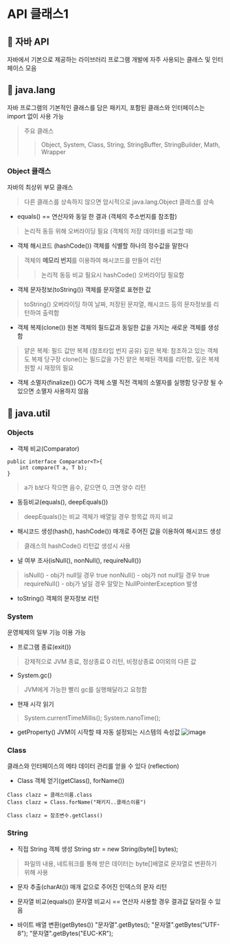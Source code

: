 API 클래스1
==========================
## :wrench: 자바 API
자바에서 기본으로 제공하는 라이브러리
프로그램 개발에 자주 사용되는 클래스 및 인터페이스 모음

## :wrench: java.lang
자바 프로그램의 기본적인 클래스를 담은 패키지, 포함된 클래스와 인터페이스는 import 없이 사용 가능
> 주요 클래스
>> Object, System, Class, String, StringBuffer, StringBuilder, Math, Wrapper

### Object 클래스 
자바의 최상위 부모 클래스
> 다른 클래스를 상속하지 않으면 암시적으로 java.lang.Object 클래스를 상속

*  equals()
== 연산자와 동일 한 결과 (객체의 주소번지를 참조함)
> 논리적 동등 위해 오버라이딩 필요 (객체의 저장 데이터를 비교할 때)

* 객체 해시코드 (hashCode())
객체를 식별할 하나의 정수값을 말한다
> 객체의 **메모리 번지**를 이용하여 해시코드를 만들어 리턴
>> 논리적 동등 비교 필요시 hashCode() 오버라이딩 필요함

* 객체 문자정보(toString())
객체를 문자열로 표현한 값
> toString() 오버라이딩 하여 날짜, 저장된 문자열, 해시코드 등의 문자정보를 리턴하여 출력함

* 객체 복제(clone())
원본 객체의 필드값과 동일한 값을 가지는 새로운 객체를 생성함
> 얕은 복제: 필드 값만 복제 (참조타입 번지 공유)
> 깊은 복제: 참조하고 있는 객체도 복제
당구장 clone()는 필드값을 가진 얕은 복제된 객체를 리턴함, 깊은 복제 원할 시 재정의 필요

* 객체 소멸자(finalize())
GC가 객체 소멸 직전 객체의 소멸자를 실행함
당구장 될 수 있으면 소멸자 사용하지 않음

## :wrench: java.util
### Objects 
* 객체 비교(Comparator<T>)
```
public interface Comparator<T>{
	int compare(T a, T b);
}
```
> a가 b보다 작으면 음수, 같으면 0, 크면 양수 리턴

* 동등비교(equals(), deepEquals())
> deepEquals()는 비교 객체가 배열일 경우 항목값 까지 비교

* 해시코드 생성(hash(), hashCode())
매개로 주어진 값을 이용하여 해시코드 생성
> 클래스의 hashCode() 리턴값 생성시 사용

* 널 여부 조사(isNull(), nonNull(), requireNull())
> isNull() - obj가 null일 경우 true
> nonNull() - obj가 not null일 경우 true
> requireNull() - obj가 널일 경우 알맞는 NullPointerException 발생

* toString()
객체의 문자정보 리턴

### System
운영체제의 일부 기능 이용 가능

* 프로그램 종료(exit())
> 강제적으로 JVM 종료, 정상종료 0 리턴, 비정상종료 0이외의 다른 값

* System.gc()
> JVM에게 가능한 빨리 gc를 실행해달라고 요청함

* 현재 시각 읽기
> System.currentTimeMillis();
> System.nanoTime();

* getProperty()
JVM이 시작할 때 자동 설정되는 시스템의 속성값
![image](https://user-images.githubusercontent.com/96763658/175900727-62112a3a-4fc7-4904-b0f4-a57ea8a6bba5.png)  

### Class
클래스와 인터페이스의 메타 데이터 관리를 얻을 수 있다 (reflection)

* Class 객체 얻기(getClass(), forName())
```
Class clazz = 클래스이름.class
Class clazz = Class.forName("패키지..클래스이름")
```

```
Class clazz = 참조변수.getClass()
```

### String
* 직접 String 객체 생성
String str = new String(byte[] bytes);
> 파일의 내용, 네트워크를 통해 받은 데이터는 byte[]배열로 문자열로 변환하기 위해 사용

* 문자 추출(charAt())
매개 값으로 주어진 인덱스의 문자 리턴

* 문자열 비교(equals())
문자열 비교시 == 연산자 사용할 경우 결과값 달라질 수 있음

* 바이트 배열 변환(getBytes())
"문자열".getBytes();
"문자열".getBytes("UTF-8");
"문자열".getBytes("EUC-KR");
